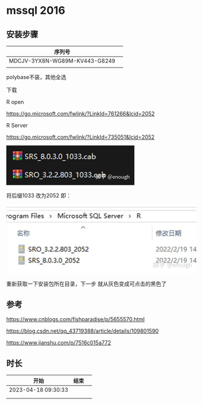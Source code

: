 # mssql 2016

## 安装步骤

| 序列号                        |      |
| ----------------------------- | ---- |
| MDCJV-3YX8N-WG89M-KV443-G8249 |      |
|                               |      |

polybase不装，其他全选



下载

R open 

https://go.microsoft.com/fwlink/?LinkId=761266&lcid=2052

R Server

 https://go.microsoft.com/fwlink/?LinkId=735051&lcid=2052 



![img](.img_mssql/v2-dd582e05f15db8fa7bfc663f74620f73_1440w.jpeg)

将后缀1033 改为2052 即：

![img](.img_mssql/v2-8346422e8050ad49cf1264718a886bc0_1440w.webp)

重新获取一下安装包所在目录，下一步 就从灰色变成可点击的黑色了



## 参考

https://www.cnblogs.com/fishparadise/p/5655570.html

https://blog.csdn.net/qq_43719388/article/details/109801590

https://www.jianshu.com/p/7516c015a772



## 时长

| 开始                | 结束 |      |
| ------------------- | ---- | ---- |
| 2023-04-18 09:30:33 |      |      |
|                     |      |      |
|                     |      |      |



